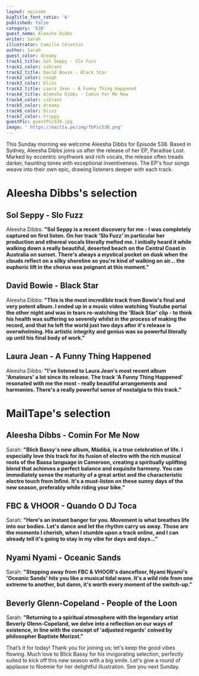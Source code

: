 ```yaml
---
layout: episode
bigTitle_font_ratio: '6'
published: false
category: '538'
guest_name: Aleesha Dibbs
writer: Sarah
illustrator: Camille Célestin
author: Sarah
guest_color: dreamy
track1_title: Sol Seppy - Slo Fuzz
track1_color: vibrant
track2_title: David Bowie - Black Star
track2_color: rough
track3_color: bliss
track3_title: Laura Jean - A Funny Thing Happened
track4_title: Aleesha Dibbs - Comin For Me Now
track4_color: vibrant
track5_color: dreamy
track6_color: bliss
track7_color: trippy
guestPic: guestPic538.jpg
image: ' https://mailta.pe/img/fbPic538.png'
---
```

<p id="introduction">
	This Sunday morning we welcome Aleesha Dibbs for Episode 538. Based in Sydney, Aleesha Dibbs joins us after the release of her EP, Paradise Lost. Marked by eccentric snythwork and rich vocals, the release often treads darker, haunting tones with exceptional inventiveness. The EP's four songs weave into their own epic, drawing listeners deeper with each track.
</p>

# Aleesha Dibbs's selection

## Sol Seppy - Slo Fuzz

Aleesha Dibbs: **"**Sol Seppy is a recent discovery for me - I was completely captured on first listen. On her track 'Slo Fuzz' in particular her production and ethereal vocals literally melted me. I initially heard it while walking down a really beautiful, deserted beach on the Central Coast in Australia on sunset. There's always a mystical pocket on dusk when the clouds reflect on a silky shoreline so you're kind of walking on air... the euphoric lift in the chorus was poignant at this moment.**"**

## David Bowie - Black Star

Aleesha Dibbs: **"**This is the most incredible track from Bowie's final and very potent album. I ended up in a music video watching Youtube portal the other night and was in tears re-watching the 'Black Star' clip - to think his health was suffering so severely whilst in the process of making the record, and that he left the world just two days after it's release is overwhelming. His artistic integrity and genius was so powerful literally up until his final body of work.**"**

## Laura Jean - A Funny Thing Happened 

Aleesha Dibbs: **"**I've listened to Laura Jean's most recent album 'Amateurs' a lot since its release. The track 'A Funny Thing Happened' resonated with me the most - really beautiful arrangements and harmonies. There's a really powerful sense of nostalgia to this track.**"**

# MailTape's selection

## Aleesha Dibbs - Comin For Me Now

Sarah: **"**Blick Bassy's new album, Mádibá, is a true celebration of life. I especially love this track for its fusion of electro with the rich musical roots of the Baasa language in Cameroon, creating a spiritually uplifting blend that achieves a perfect balance and exquisite harmony. You can immediately sense the maturity of a great artist and the characteristic electro touch from Infiné. It's a must-listen on these sunny days of the new season, preferably while riding your bike.**"**

## FBC & VHOOR - Quando O DJ Toca

Sarah: **"**Here's an instant banger for you. Movement is what breathes life into our bodies. Let's dance and let the rhythm carry us away. Those are the moments I cherish, when I stumble upon a track online, and I can already tell it's going to stay in my vibe for days and days...**"**

## Nyami Nyami - Oceanic Sands

Sarah: **"**Stepping away from FBC & VHOOR's dancefloor, Nyami Nyami's 'Oceanic Sands' hits you like a musical tidal wave. It's a wild ride from one extreme to another, but damn, it's worth every moment of the switch-up.**"**

## Beverly Glenn-Copeland - People of the Loon

Sarah: **"**Returning to a spiritual atmosphere with the legendary artist Beverly Glenn-Copeland, we delve into a reflection on our ways of existence, in line with the concept of 'adjusted regards' coined by philosopher Baptiste Morizot.**"**

<p id="outroduction">That’s it for today! Thank you for joining us; let's keep the good vibes flowing. Much love to Blick Bassy for his invigorating selection, perfectly suited to kick off this new season with a big smile. Let's give a round of applause to Noémie for her delightful illustration. See you next Sunday.</p>
